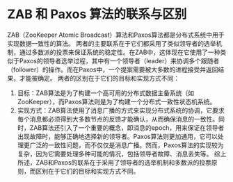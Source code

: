 # ZAB 和 Paxos 算法的联系与区别
ZAB（ZooKeeper Atomic Broadcast）算法和Paxos算法都是分布式系统中用于实现数据一致性的算法。
两者的主要联系在于它们都采用了类似领导者的选举机制，通过多数派的投票来保证系统的稳定性。在ZAB中，这体现在它使用了一种类似于Paxos的领导者选举过程，其中有一个领导者（leader）来协调多个跟随者（follower）的操作。而在Paxos中，一个提案需要被大多数的进程接受并返回结果，才能被确定。
两者的区别在于它们的目标和实现方式不同：
1. 目标：ZAB算法是为了构建一个高可用的分布式数据主备系统（如ZooKeeper），而Paxos算法则是为了构建一个分布式一致性状态机系统。
2. 实现方式：ZAB算法使用了消息广播的方式来实现分布式系统的协调，它要求每个消息都必须得到大多数节点的反馈才能确认，从而确保消息的一致性。同时，ZAB算法还引入了一个重要的概念，即消息的epoch，用来保证在领导者出现故障时，能够正确地选择新的领导者。Paxos算法则更加通用，它可以处理更广泛的一致性问题，而不仅仅是消息广播。然而，Paxos算法的实现较为复杂，因为它需要处理多种可能的情况，包括领导者故障、消息丢失等。
综上所述，ZAB和Paxos的联系在于采用了领导者的选举机制和多数派的投票原则，而区别在于它们的目标和实现方式不同。
